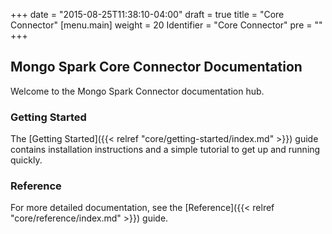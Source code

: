 +++
date = "2015-08-25T11:38:10-04:00"
draft = true
title = "Core Connector"
[menu.main]
  weight = 20
  Identifier = "Core Connector"
  pre = "<i class='fa fa-arrows-h'></i>"
+++

## Mongo Spark Core Connector Documentation

Welcome to the Mongo Spark Connector documentation hub.

### Getting Started

The [Getting Started]({{< relref "core/getting-started/index.md" >}}) guide
contains installation instructions and a simple tutorial to get up and
running quickly.

### Reference

For more detailed documentation, see the
[Reference]({{< relref "core/reference/index.md" >}}) guide.
